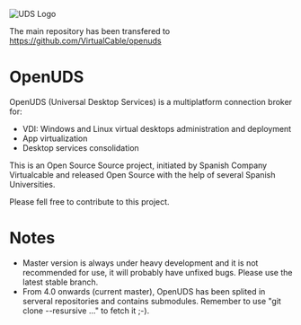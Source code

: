 ![UDS Logo](https://www2.udsenterprise.com/static//img/logoUDSNav.png)

The main repository has been transfered to https://github.com/VirtualCable/openuds

OpenUDS
=======

OpenUDS (Universal Desktop Services) is a multiplatform connection broker for:
- VDI: Windows and Linux virtual desktops administration and deployment
- App virtualization
- Desktop services consolidation

This is an Open Source Source project, initiated by Spanish Company ​Virtualcable and released Open Source with the help of several Spanish Universities.

Please fell free to contribute to this project.

Notes
=====
* Master version is always under heavy development and it is not recommended for use, it will probably have unfixed bugs.  Please use the latest stable branch.
* From 4.0 onwards (current master), OpenUDS has been splited in serveral repositories and contains submodules. Remember to use "git clone --resursive ..." to fetch it ;-).

